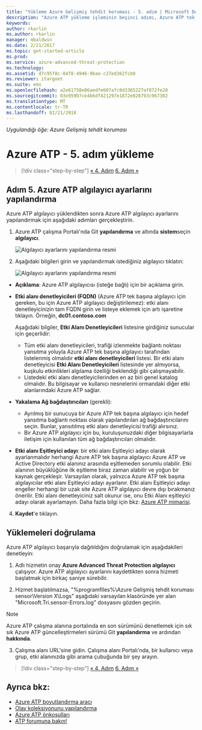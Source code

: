 ```yaml
---
title: "Yükleme Azure Gelişmiş tehdit koruması - 5. adım | Microsoft Docs"
description: "Azure ATP yükleme işleminin beşinci adımı, Azure ATP tek başına algılayıcı için ayarları yapılandırmanıza yardımcı olur."
keywords: 
author: rkarlin
ms.author: rkarlin
manager: mbaldwin
ms.date: 2/21/2017
ms.topic: get-started-article
ms.prod: 
ms.service: azure-advanced-threat-protection
ms.technology: 
ms.assetid: d7c95f8c-04f8-4946-9bae-c27ed362fcb0
ms.reviewer: itargoet
ms.suite: ems
ms.openlocfilehash: a2e61758e06aedfe607afc0d3365227af872fe20
ms.sourcegitcommit: 03e959b7ce4b6df421297e1872e028793c967302
ms.translationtype: MT
ms.contentlocale: tr-TR
ms.lasthandoff: 02/21/2018
---
```

*Uygulandığı öğe: Azure Gelişmiş tehdit koruması*



# <a name="install-azure-atp---step-5"></a>Azure ATP - 5. adım yükleme

>[!div class="step-by-step"]
[« 4. Adım](install-atp-step4.md)
[6. Adım »](install-atp-step6-vpn.md)


## <a name="step-5-configure-the-azure-atp-sensor-settings"></a>Adım 5. Azure ATP algılayıcı ayarlarını yapılandırma
Azure ATP algılayıcı yüklendikten sonra Azure ATP algılayıcı ayarlarını yapılandırmak için aşağıdaki adımları gerçekleştirin.

1.  Azure ATP çalışma Portalı'nda Git **yapılandırma** ve altında **sistem**seçin **algılayıcı**.
   
     ![Algılayıcı ayarlarını yapılandırma resmi](media/atp-sensor-config.png)


2.  Aşağıdaki bilgileri girin ve yapılandırmak istediğiniz algılayıcı tıklatın:

    ![Algılayıcı ayarlarını yapılandırma resmi](media/atp-sensor-config-2.png)

  - **Açıklama**: Azure ATP algılayıcısı (isteğe bağlı) için bir açıklama girin.
  - **Etki alanı denetleyicileri (FQDN)** (Azure ATP tek başına algılayıcı için gereken, bu için Azure ATP algılayıcı değiştirilemez): etki alanı denetleyicinizin tam FQDN girin ve listeye eklemek için artı işaretine tıklayın. Örneğin, **dc01.contoso.com**

      Aşağıdaki bilgiler, **Etki Alanı Denetleyicileri** listesine girdiğiniz sunucular için geçerlidir:
      - Tüm etki alanı denetleyicileri, trafiği izlenmekte bağlantı noktası yansıtma yoluyla Azure ATP tek başına algılayıcı tarafından listelenmiş olmalıdır **etki alanı denetleyicileri** listesi. Bir etki alanı denetleyicisi **Etki Alanı Denetleyicileri** listesinde yer almıyorsa, kuşkulu etkinlikleri algılama özelliği beklendiği gibi çalışmayabilir.
      - Listedeki etki alanı denetleyicilerinden en az biri genel katalog olmalıdır. Bu bilgisayar ve kullanıcı nesnelerini ormandaki diğer etki alanlarındaki Azure ATP sağlar.

  - **Yakalama Ağ bağdaştırıcıları** (gerekli):
     - Ayrılmış bir sunucuya bir Azure ATP tek başına algılayıcı için hedef yansıtma bağlantı noktası olarak yapılandırılan ağ bağdaştırıcılarını seçin. Bunlar, yansıtılmış etki alanı denetleyicisi trafiği alırsınız.
     - Bir Azure ATP algılayıcı için bu, kuruluşunuzdaki diğer bilgisayarlarla iletişim için kullanılan tüm ağ bağdaştırıcıları olmalıdır.


  - **Etki alanı Eşitleyici adayı**: bir etki alanı Eşitleyici adayı olarak ayarlanmalıdır herhangi Azure ATP tek başına algılayıcı Azure ATP ve Active Directory etki alanınız arasında eşitlemeden sorumlu olabilir. Etki alanının büyüklüğüne ilk eşitleme biraz zaman alabilir ve yoğun bir kaynak gerçekleşir. Varsayılan olarak, yalnızca Azure ATP tek başına algılayıcılar etki alanı Eşitleyici adayı ayarlanır.
   Etki alanı Eşitleyici adayı engeller herhangi bir uzak site Azure ATP algılayıcı devre dışı bırakmanız önerilir.
   Etki alanı denetleyiciniz salt okunur ise, onu Etki Alanı eşitleyici adayı olarak ayarlamayın. Daha fazla bilgi için bkz: [Azure ATP mimarisi](atp-architecture.md#azure-atp-sensor-features).
  
4. **Kaydet**'e tıklayın.


## <a name="validate-installations"></a>Yüklemeleri doğrulama
Azure ATP algılayıcı başarıyla dağıtıldığını doğrulamak için aşağıdakileri denetleyin:

1.  Adlı hizmetin onay **Azure Advanced Threat Protection algılayıcı** çalışıyor. Azure ATP algılayıcı ayarlarını kaydettikten sonra hizmeti başlatmak için birkaç saniye sürebilir.

2.  Hizmet başlatılmazsa, "%programfiles%\Azure Gelişmiş tehdit koruması sensor\Version X\Logs" aşağıdaki varsayılan klasöründe yer alan "Microsoft.Tri.sensor-Errors.log" dosyasını gözden geçirin.
 
 >[!NOTE]
 > Azure ATP çalışma alanına portalında en son sürümünü denetlemek için sık sık Azure ATP güncelleştirmeleri sürümü Git **yapılandırma** ve ardından **hakkında**. 

3.  Çalışma alanı URL'sine gidin. Çalışma alanı Portalı'nda, bir kullanıcı veya grup, etki alanınızda gibi arama çubuğunda bir şey arayın.



>[!div class="step-by-step"]
[« 4. Adım](install-atp-step4.md)
[6. Adım »](install-atp-step6-vpn.md)


## <a name="see-also"></a>Ayrıca bkz:

- [Azure ATP boyutlandırma aracı](http://aka.ms/aatpsizingtool)
- [Olay koleksiyonunu yapılandırma](configure-event-collection.md)
- [Azure ATP önkoşulları](atp-prerequisites.md)
- [ATP forumuna bakın!](https://aka.ms/azureatpcommunity)
